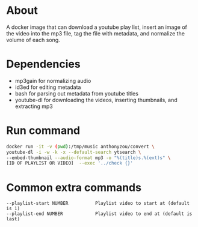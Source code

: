 
# About

A docker image that can download a youtube play list, insert an image of the video into the mp3 file, tag the file with metadata, and normalize the volume of each song.

# Dependencies

- mp3gain for normalizing audio
- id3ed for editing metadata
- bash for parsing out metadata from youtube titles
- youtube-dl for downloading the videos, inserting thumbnails, and extracting mp3

# Run command

```bash
docker run -it -v (pwd):/tmp/music anthonyzou/convert \
youtube-dl -i -w -k -x --default-search ytsearch \
--embed-thumbnail --audio-format mp3 -o "%(title)s.%(ext)s" \
[ID OF PLAYLIST OR VIDEO]  --exec '../check {}'
```

# Common extra commands

    --playlist-start NUMBER          Playlist video to start at (default is 1)
    --playlist-end NUMBER            Playlist video to end at (default is last)
